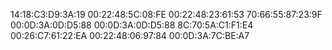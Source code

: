 14:18:C3:D9:3A:19
00:22:48:5C:08:FE
00:22:48:23:61:53
70:66:55:87:23:9F
00:0D:3A:0D:D5:88
00:0D:3A:0D:D5:88
8C:70:5A:C1:F1:E4
00:26:C7:61:22:EA
00:22:48:06:97:84
00:0D:3A:7C:BE:A7
